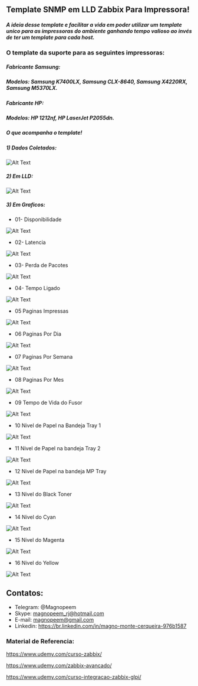 
##                                      Template SNMP em LLD Zabbix Para Impressora!

##### A ideia desse template e facilitar a vida em poder utilizar um template unico para as impressoras do ambiente ganhando tempo valioso ao invés de ter um template para cada host.

### O template da suporte para as seguintes impressoras:

##### Fabricante Samsung:
##### Modelos: Samsung K7400LX, Samsung CLX-8640, Samsung X4220RX, Samsung M5370LX. 


##### Fabricante HP:
##### Modelos: HP 1212nf, HP LaserJet P2055dn.

##### O que acompanha o template!


##### 1) Dados Coletados:

![Alt Text](https://github.com/MagnoMonteCerqueira/Zabbix/blob/master/Zabbix_3.2/src/img/impressora-lld-dados-coletados.PNG)

##### 2) Em LLD:

![Alt Text](https://github.com/MagnoMonteCerqueira/Zabbix/blob/master/Zabbix_3.2/src/img/impressora-lld-dados-coletados-lld.PNG)


##### 3) Em Graficos:

* 01- Disponibilidade

![Alt Text](https://github.com/MagnoMonteCerqueira/Zabbix/blob/master/Zabbix_3.2/src/img/impressora-lld-dados-coletados-disponibilidade.PNG)

* 02- Latencia

![Alt Text](https://github.com/MagnoMonteCerqueira/Zabbix/blob/master/Zabbix_3.2/src/img/impressora-lld-dados-coletados-latencia.PNG)

* 03- Perda de Pacotes

![Alt Text](https://github.com/MagnoMonteCerqueira/Zabbix/blob/master/Zabbix_3.2/src/img/impressora-lld-dados-coletados-perda-de-pacote.PNG)

* 04- Tempo Ligado

![Alt Text](https://github.com/MagnoMonteCerqueira/Zabbix/blob/master/Zabbix_3.2/src/img/impressora-lld-dados-coletados-tempo-ligado.PNG)

* 05 Paginas Impressas

![Alt Text](https://github.com/MagnoMonteCerqueira/Zabbix/blob/master/Zabbix_3.2/src/img/impressora-lld-dados-coletados-paginas-impressas.PNG)

* 06 Paginas Por Dia

![Alt Text](https://github.com/MagnoMonteCerqueira/Zabbix/blob/master/Zabbix_3.2/src/img/impressora-lld-dados-coletados-paginas-por-dia.PNG)

* 07 Paginas Por Semana

![Alt Text](https://github.com/MagnoMonteCerqueira/Zabbix/blob/master/Zabbix_3.2/src/img/impressora-lld-dados-coletados-paginas-por-semana.PNG)

* 08 Paginas Por Mes

![Alt Text](https://github.com/MagnoMonteCerqueira/Zabbix/blob/master/Zabbix_3.2/src/img/impressora-lld-dados-coletados-paginas-por-mes.PNG)

* 09 Tempo de Vida do Fusor

![Alt Text](https://github.com/MagnoMonteCerqueira/Zabbix/blob/master/Zabbix_3.2/src/img/impressora-lld-dados-coletados-vida-do-fusor.PNG)

* 10 Nivel de Papel na Bandeja Tray 1

![Alt Text](https://github.com/MagnoMonteCerqueira/Zabbix/blob/master/Zabbix_3.2/src/img/impressora-lld-dados-coletados-bandeja-01.PNG)

* 11 Nivel de Papel na bandeja Tray 2

![Alt Text](https://github.com/MagnoMonteCerqueira/Zabbix/blob/master/Zabbix_3.2/src/img/impressora-lld-dados-coletados-bandeja-02.PNG)

* 12 Nivel de Papel na bandeja MP Tray

![Alt Text](https://github.com/MagnoMonteCerqueira/Zabbix/blob/master/Zabbix_3.2/src/img/impressora-lld-dados-coletados-mp-01.PNG)

* 13 Nivel do Black Toner

![Alt Text](https://github.com/MagnoMonteCerqueira/Zabbix/blob/master/Zabbix_3.2/src/img/impressora-lld-dados-coletados-toner-black.PNG)

* 14 Nivel do Cyan 

![Alt Text](https://github.com/MagnoMonteCerqueira/Zabbix/blob/master/Zabbix_3.2/src/img/impressora-lld-dados-coletados-toner-cyan.PNG)

* 15 Nivel do Magenta

![Alt Text](https://github.com/MagnoMonteCerqueira/Zabbix/blob/master/Zabbix_3.2/src/img/impressora-lld-dados-coletados-toner-magenta.PNG)

* 16 Nivel do Yellow

![Alt Text](https://github.com/MagnoMonteCerqueira/Zabbix/blob/master/Zabbix_3.2/src/img/impressora-lld-dados-coletados-toner-yellow.PNG)


## Contatos:


* Telegram: @Magnopeem
* Skype: magnopeem_rj@hotmail.com
* E-mail: magnopeem@gmail.com
* Linkedin: https://br.linkedin.com/in/magno-monte-cerqueira-976b1587





### Material de Referencia:


https://www.udemy.com/curso-zabbix/

https://www.udemy.com/zabbix-avancado/

https://www.udemy.com/curso-integracao-zabbix-glpi/
